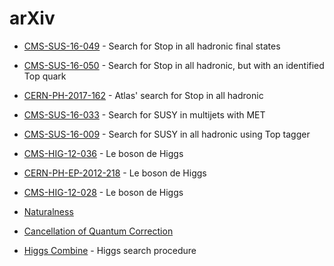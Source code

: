 # arXiv

- [CMS-SUS-16-049](https://arxiv.org/pdf/1707.03316.pdf) - Search for Stop in all hadronic final states
- [CMS-SUS-16-050](https://arxiv.org/pdf/1710.11188.pdf) - Search for Stop in all hadronic, but with an identified Top quark
- [CERN-PH-2017-162](https://arxiv.org/pdf/1709.04183.pdf) - Atlas' search for Stop in all hadronic
- [CMS-SUS-16-033](https://arxiv.org/pdf/1704.07781.pdf) - Search for SUSY in multijets with MET
- [CMS-SUS-16-009](https://arxiv.org/pdf/1701.01954.pdf) - Search for SUSY in all hadronic using Top tagger

- [CMS-HIG-12-036](https://arxiv.org/pdf/1303.4571.pdf) - Le boson de Higgs
- [CERN-PH-EP-2012-218](https://arxiv.org/pdf/1207.7214.pdf) - Le boson de Higgs
- [CMS-HIG-12-028](https://arxiv.org/pdf/1207.7235.pdf) - Le boson de Higgs

- [Naturalness](https://arxiv.org/pdf/1307.7879.pdf)
- [Cancellation of Quantum Correction](https://reader.elsevier.com/reader/sd/pii/055032138290565X?token=29A87D61BCC119F61B26492364BAA7A2AD9972BE1E551163D399D5F25D656D2AD93CC412154AF77AE217144B4CABFF01)
- [Higgs Combine](http://cdsweb.cern.ch/record/1379837/files/NOTE2011_005.pdf) - Higgs search procedure
